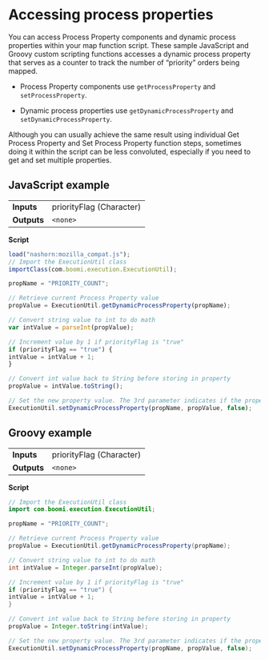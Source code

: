 # Accessing process properties

<head>
  <meta name="guidename" content="Integration"/>
  <meta name="context" content="GUID-8ca24ed0-865a-45af-bd77-12e5d5076e3f"/>
</head>


You can access Process Property components and dynamic process properties within your map function script. These sample JavaScript and Groovy custom scripting functions accesses a dynamic process property that serves as a counter to track the number of “priority” orders being mapped.

-   Process Property components use `getProcessProperty` and `setProcessProperty`.

-   Dynamic process properties use `getDynamicProcessProperty` and `setDynamicProcessProperty`.


Although you can usually achieve the same result using individual Get Process Property and Set Process Property function steps, sometimes doing it within the script can be less convoluted, especially if you need to get and set multiple properties.

## JavaScript example


| | |
| ---- | --- |
|**Inputs**|priorityFlag \(Character\)|
|**Outputs**|`<none>`|

**Script**

```javascript
load("nashorn:mozilla_compat.js");
// Import the ExecutionUtil class
importClass(com.boomi.execution.ExecutionUtil);

propName = "PRIORITY_COUNT";

// Retrieve current Process Property value
propValue = ExecutionUtil.getDynamicProcessProperty(propName);

// Convert string value to int to do math
var intValue = parseInt(propValue);

// Increment value by 1 if priorityFlag is "true"
if (priorityFlag == "true") {
intValue = intValue + 1;
}

// Convert int value back to String before storing in property
propValue = intValue.toString();

// Set the new property value. The 3rd parameter indicates if the property should be persisted (true) or not (false).
ExecutionUtil.setDynamicProcessProperty(propName, propValue, false);
```

## Groovy example


| | |
| ---- | --- |
|**Inputs**|priorityFlag \(Character\)|
|**Outputs**|`<none>`|

**Script**

```java
// Import the ExecutionUtil class
import com.boomi.execution.ExecutionUtil;

propName = "PRIORITY_COUNT";

// Retrieve current Process Property value
propValue = ExecutionUtil.getDynamicProcessProperty(propName);

// Convert string value to int to do math
int intValue = Integer.parseInt(propValue);

// Increment value by 1 if priorityFlag is "true"
if (priorityFlag == "true") {
intValue = intValue + 1;
}

// Convert int value back to String before storing in property
propValue = Integer.toString(intValue);

// Set the new property value. The 3rd parameter indicates if the property should be persisted (true) or not (false).
ExecutionUtil.setDynamicProcessProperty(propName, propValue, false);
```
